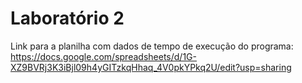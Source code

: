 # Laboratório 2
Link para a planilha com dados de tempo de execução do programa:
https://docs.google.com/spreadsheets/d/1G-XZ9BVRj3K3iBjl09h4yGITzkqHhaq_4V0pkYPkq2U/edit?usp=sharing
